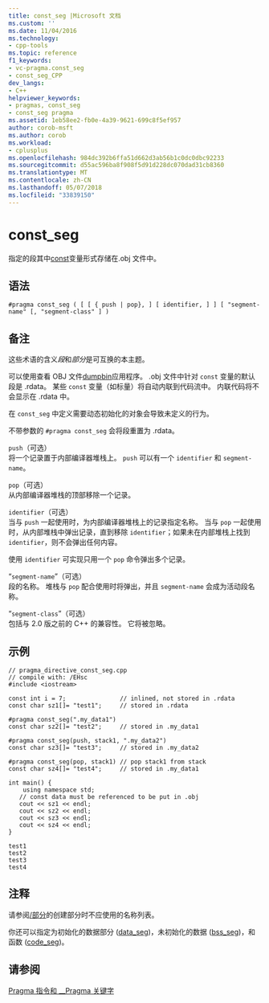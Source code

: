 ```yaml
---
title: const_seg |Microsoft 文档
ms.custom: ''
ms.date: 11/04/2016
ms.technology:
- cpp-tools
ms.topic: reference
f1_keywords:
- vc-pragma.const_seg
- const_seg_CPP
dev_langs:
- C++
helpviewer_keywords:
- pragmas, const_seg
- const_seg pragma
ms.assetid: 1eb58ee2-fb0e-4a39-9621-699c8f5ef957
author: corob-msft
ms.author: corob
ms.workload:
- cplusplus
ms.openlocfilehash: 984dc392b6ffa51d662d3ab56b1c0dc0dbc92233
ms.sourcegitcommit: d55ac596ba8f908f5d91d228dc070dad31cb8360
ms.translationtype: MT
ms.contentlocale: zh-CN
ms.lasthandoff: 05/07/2018
ms.locfileid: "33839150"
---
```

# <a name="constseg"></a>const_seg
指定的段其中[const](../cpp/const-cpp.md)变量形式存储在.obj 文件中。  
  
## <a name="syntax"></a>语法  
  
```  
#pragma const_seg ( [ [ { push | pop}, ] [ identifier, ] ] [ "segment-name" [, "segment-class" ] )  
```  
  
## <a name="remarks"></a>备注  
 这些术语的含义*段*和*部分*是可互换的本主题。  
  
 可以使用查看 OBJ 文件[dumpbin](../build/reference/dumpbin-command-line.md)应用程序。 .obj 文件中针对 `const` 变量的默认段是 .rdata。 某些 `const` 变量（如标量）将自动内联到代码流中。 内联代码将不会显示在 .rdata 中。  
  
 在 `const_seg` 中定义需要动态初始化的对象会导致未定义的行为。  
  
 不带参数的 `#pragma const_seg` 会将段重置为 .rdata。  
  
 `push`（可选）  
 将一个记录置于内部编译器堆栈上。 `push` 可以有一个 `identifier` 和 `segment-name`。  
  
 `pop`（可选）  
 从内部编译器堆栈的顶部移除一个记录。  
  
 `identifier`（可选）  
 当与 `push` 一起使用时，为内部编译器堆栈上的记录指定名称。 当与 `pop` 一起使用时，从内部堆栈中弹出记录，直到移除 `identifier`；如果未在内部堆栈上找到 `identifier`，则不会弹出任何内容。  
  
 使用 `identifier` 可实现只用一个 `pop` 命令弹出多个记录。  
  
 “`segment-name`”（可选）  
 段的名称。 堆栈与 `pop` 配合使用时将弹出，并且 `segment-name` 会成为活动段名称。  
  
 “`segment-class`”（可选）  
 包括与 2.0 版之前的 C++ 的兼容性。 它将被忽略。  
  
## <a name="example"></a>示例  
  
```  
// pragma_directive_const_seg.cpp  
// compile with: /EHsc  
#include <iostream>  
  
const int i = 7;               // inlined, not stored in .rdata  
const char sz1[]= "test1";     // stored in .rdata  
  
#pragma const_seg(".my_data1")  
const char sz2[]= "test2";     // stored in .my_data1  
  
#pragma const_seg(push, stack1, ".my_data2")  
const char sz3[]= "test3";     // stored in .my_data2  
  
#pragma const_seg(pop, stack1) // pop stack1 from stack  
const char sz4[]= "test4";     // stored in .my_data1  
  
int main() {  
    using namespace std;  
   // const data must be referenced to be put in .obj  
   cout << sz1 << endl;  
   cout << sz2 << endl;  
   cout << sz3 << endl;  
   cout << sz4 << endl;  
}  
```  
  
```Output  
test1  
test2  
test3  
test4  
```  
  
## <a name="comments"></a>注释  
 请参阅[/部分](../build/reference/section-specify-section-attributes.md)的创建部分时不应使用的名称列表。  
  
 你还可以指定为初始化的数据部分 ([data_seg](../preprocessor/data-seg.md))，未初始化的数据 ([bss_seg](../preprocessor/bss-seg.md))，和函数 ([code_seg](../preprocessor/code-seg.md))。  
  
## <a name="see-also"></a>请参阅  
 [Pragma 指令和 __Pragma 关键字](../preprocessor/pragma-directives-and-the-pragma-keyword.md)